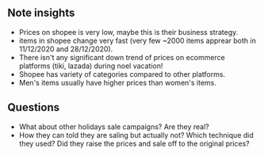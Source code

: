 ## Note insights
- Prices on shopee is very low, maybe this is their business strategy.
- items in shopee change very fast (very few ~2000 items apprear both in 11/12/2020 and 28/12/2020).
- There isn't any significant down trend of prices on ecommerce platforms (tiki, lazada) during noel vacation!
- Shopee has variety of categories compared to other platforms.
- Men's items usually have higher prices than women's items.


## Questions
- What about other holidays sale campaigns? Are they real?
- How they can told they are saling but actually not? Which technique did they used? Did they raise the prices and sale off to the original prices?